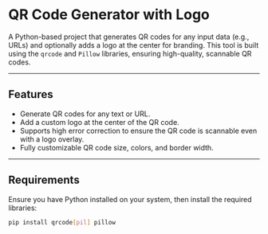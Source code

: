 # QR Code Generator with Logo

A Python-based project that generates QR codes for any input data (e.g., URLs) and optionally adds a logo at the center for branding. This tool is built using the `qrcode` and `Pillow` libraries, ensuring high-quality, scannable QR codes.

---

## Features
- Generate QR codes for any text or URL.
- Add a custom logo at the center of the QR code.
- Supports high error correction to ensure the QR code is scannable even with a logo overlay.
- Fully customizable QR code size, colors, and border width.

---

## Requirements

Ensure you have Python installed on your system, then install the required libraries:
```bash
pip install qrcode[pil] pillow
